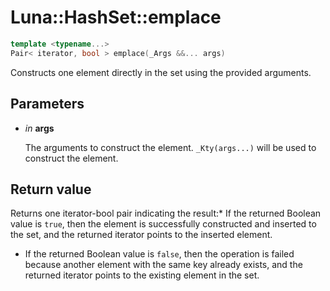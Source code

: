 # Luna::HashSet::emplace

```c++
template <typename...>
Pair< iterator, bool > emplace(_Args &&... args)
```

Constructs one element directly in the set using the provided arguments. 



## Parameters
* *in* **args**

    The arguments to construct the element. `_Kty(args...)` will be used to construct the element. 

## Return value
Returns one iterator-bool pair indicating the result:* If the returned Boolean value is `true`, then the element is successfully constructed and inserted to the set, and the returned iterator points to the inserted element.

* If the returned Boolean value is `false`, then the operation is failed because another element with the same key already exists, and the returned iterator points to the existing element in the set. 

